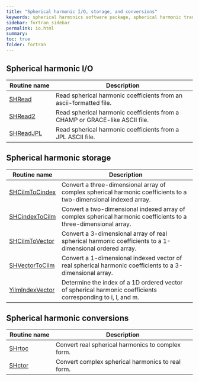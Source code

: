```yaml
---
title: "Spherical harmonic I/O, storage, and conversions"
keywords: spherical harmonics software package, spherical harmonic transform, legendre functions, multitaper spectral analysis, fortran, Python, gravity, magnetic field
sidebar: fortran_sidebar
permalink: io.html
summary: 
toc: true
folder: fortran
---
```


<style>
table:nth-of-type(n) {
    display:table;
    width:100%;
}
table:nth-of-type(n) th:nth-of-type(2) {
    width:75%;
}
</style>

## Spherical harmonic I/O

| Routine name | Description |
| ------------ | ----------- |
| [SHRead](shread.html) | Read spherical harmonic coefficients from an ascii-formatted file. |
| [SHRead2](shread2.html) | Read spherical harmonic coefficients from a CHAMP or GRACE-like ASCII file. |
| [SHReadJPL](shreadjpl.html) | Read spherical harmonic coefficients from a JPL ASCII file. |

## Spherical harmonic storage

| Routine name | Description |
| ------------ | ----------- |
| [SHCilmToCindex](shcilmtocindex.html) | Convert a three-dimensional array of complex spherical harmonic coefficients to a two-dimensional indexed array. |
| [SHCindexToCilm](shcindextocilm.html) | Convert a two-dimensional indexed array of complex spherical harmonic coefficients to a three-dimensional array. |
| [SHCilmToVector](shcilmtovector.html) | Convert a 3-dimensional array of real spherical harmonic coefficients to a 1-dimensional ordered array. |
| [SHVectorToCilm](shvectortocilm.html) | Convert a 1-dimensional indexed vector of real spherical harmonic coefficients to a 3-dimensional array. |
| [YilmIndexVector](yilmindexvector.html) | Determine the index of a 1D ordered vector of spherical harmonic coefficients corresponding to i, l, and m. |

## Spherical harmonic conversions

| Routine name | Description |
| ------------ | ----------- |
| [SHrtoc](shrtoc.html) | Convert real spherical harmonics to complex form. |
| [SHctor](shctor.html) | Convert complex spherical harmonics to real form. |
